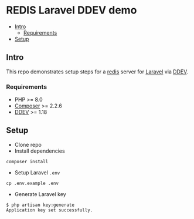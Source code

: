 # REDIS Laravel DDEV demo <!-- omit in toc -->

- [Intro](#intro)
  - [Requirements](#requirements)
- [Setup](#setup)

## Intro

This repo demonstrates setup steps for a [redis](https://redis.com/) server for [Laravel](https://laravel.com/) via [DDEV](https://github.com/drud/ddev).

### Requirements

- PHP >= 8.0
- [Composer](https://getcomposer.org/doc/00-intro.md) >= 2.2.6
- [DDEV](https://github.com/drud/ddev) >= 1.18

## Setup

- Clone repo
- Install dependencies

```shell
composer install
```

- Setup Laravel `.env`

```shell
cp .env.example .env
```

- Generate Laravel key

```shell
$ php artisan key:generate
Application key set successfully.
```
